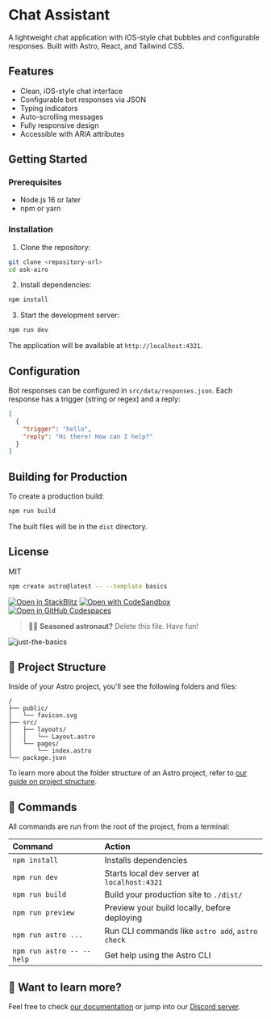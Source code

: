 # Chat Assistant

A lightweight chat application with iOS-style chat bubbles and configurable responses. Built with Astro, React, and Tailwind CSS.

## Features

- Clean, iOS-style chat interface
- Configurable bot responses via JSON
- Typing indicators
- Auto-scrolling messages
- Fully responsive design
- Accessible with ARIA attributes

## Getting Started

### Prerequisites

- Node.js 16 or later
- npm or yarn

### Installation

1. Clone the repository:
```bash
git clone <repository-url>
cd ask-airo
```

2. Install dependencies:
```bash
npm install
```

3. Start the development server:
```bash
npm run dev
```

The application will be available at `http://localhost:4321`.

## Configuration

Bot responses can be configured in `src/data/responses.json`. Each response has a trigger (string or regex) and a reply:

```json
[
  {
    "trigger": "hello",
    "reply": "Hi there! How can I help?"
  }
]
```

## Building for Production

To create a production build:

```bash
npm run build
```

The built files will be in the `dist` directory.

## License

MIT

```sh
npm create astro@latest -- --template basics
```

[![Open in StackBlitz](https://developer.stackblitz.com/img/open_in_stackblitz.svg)](https://stackblitz.com/github/withastro/astro/tree/latest/examples/basics)
[![Open with CodeSandbox](https://assets.codesandbox.io/github/button-edit-lime.svg)](https://codesandbox.io/p/sandbox/github/withastro/astro/tree/latest/examples/basics)
[![Open in GitHub Codespaces](https://github.com/codespaces/badge.svg)](https://codespaces.new/withastro/astro?devcontainer_path=.devcontainer/basics/devcontainer.json)

> 🧑‍🚀 **Seasoned astronaut?** Delete this file. Have fun!

![just-the-basics](https://github.com/withastro/astro/assets/2244813/a0a5533c-a856-4198-8470-2d67b1d7c554)

## 🚀 Project Structure

Inside of your Astro project, you'll see the following folders and files:

```text
/
├── public/
│   └── favicon.svg
├── src/
│   ├── layouts/
│   │   └── Layout.astro
│   └── pages/
│       └── index.astro
└── package.json
```

To learn more about the folder structure of an Astro project, refer to [our guide on project structure](https://docs.astro.build/en/basics/project-structure/).

## 🧞 Commands

All commands are run from the root of the project, from a terminal:

| Command                   | Action                                           |
| :------------------------ | :----------------------------------------------- |
| `npm install`             | Installs dependencies                            |
| `npm run dev`             | Starts local dev server at `localhost:4321`      |
| `npm run build`           | Build your production site to `./dist/`          |
| `npm run preview`         | Preview your build locally, before deploying     |
| `npm run astro ...`       | Run CLI commands like `astro add`, `astro check` |
| `npm run astro -- --help` | Get help using the Astro CLI                     |

## 👀 Want to learn more?

Feel free to check [our documentation](https://docs.astro.build) or jump into our [Discord server](https://astro.build/chat).
